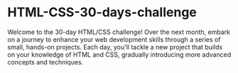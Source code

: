 # HTML-CSS-30-days-challenge
Welcome to the 30-day HTML/CSS challenge! Over the next month, embark on a journey to enhance your web development skills through a series of small, hands-on projects. Each day, you'll tackle a new project that builds on your knowledge of HTML and CSS, gradually introducing more advanced concepts and techniques.
